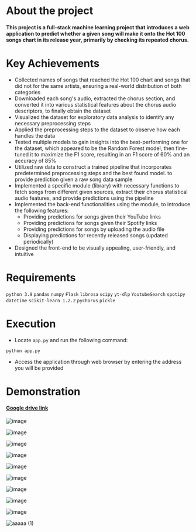 # About the project
#### This project is a full-stack machine learning project that introduces a web application to predict whether a given song will make it onto the Hot 100 songs chart in its release year, primarily by checking its repeated chorus.

# Key Achievements
* Collected names of songs that reached the Hot 100 chart and songs that did not for the same artists, ensuring a real-world distribution of both categories
* Downloaded each song's audio, extracted the chorus section, and converted it into various statistical features about the chorus audio descriptors, to finally obtain the dataset
* Visualized the dataset for exploratory data analysis to identify any necessary preprocessing steps
* Applied the preprocessing steps to the dataset to observe how each handles the data
* Tested multiple models to gain insights into the best-performing one for the dataset, which appeared to be the Random Forest model, then fine-tuned it to maximize the F1 score, resulting in an F1 score of 60% and an accuracy of 85%
* Utilized raw data to construct a trained pipeline that incorporates predetermined preprocessing steps and the best found model. to provide prediction given a raw song data sample
* Implemented a specific module (library) with necessary functions to fetch songs from different given sources, extract their chorus statistical audio features, and provide predictions using the pipeline
* Implemented the back-end functionalities using the module, to introduce the following features:
  * Providing predictions for songs given their YouTube links
  * Providing predictions for songs given their Spotify links
  * Providing predictions for songs by uploading the audio file
  * Displaying predictions for recently released songs (updated periodically)
* Designed the front-end to be visually appealing, user-friendly, and intuitive


# Requirements
`python 3.9`
`pandas`
`numpy`
`Flask`
`librosa`
`scipy`
`yt-dlp`
`YoutubeSearch`
`spotipy`
`datetime`
`scikit-learn 1.2.2`
`pychorus`
`pickle`

# Execution
* Locate `app.py` and run the following command:
```
python app.py
```
* Access the application through web browser by entering the address you will be provided

# Demonstration
#### [Google drive link](https://drive.google.com/file/d/181MsBU224xY8jPepnMWDMKwGZwOOnzo6/view?usp=sharing)


![image](https://github.com/GalaluddinOwais/Hot-100-or-Not/assets/111979327/c0c8a700-cdb5-4faf-ad01-09e806963960)

![image](https://github.com/GalaluddinOwais/Hot-100-or-Not/assets/111979327/37f370fe-e48f-4a54-9de8-e850df766e8b)

![image](https://github.com/GalaluddinOwais/Hot-100-or-Not/assets/111979327/111e811c-a6de-476d-97a4-af659f7adc0b)

![image](https://github.com/GalaluddinOwais/Hot-100-or-Not/assets/111979327/e1547fde-26d1-4d88-8e57-ce4380c01021)

![image](https://github.com/GalaluddinOwais/Hot-100-or-Not/assets/111979327/781f1026-d6bb-4480-9f03-da055be396a9)

![image](https://github.com/GalaluddinOwais/Hot-100-or-Not/assets/111979327/4ef80f30-85df-49bb-9488-f513a24aab9b)

![image](https://github.com/GalaluddinOwais/Hot-100-or-Not/assets/111979327/a146f64b-ebac-4742-9b3b-32ece1fd7688)

![image](https://github.com/GalaluddinOwais/Hot-100-or-Not/assets/111979327/93dabc5a-2059-4769-bf51-00102c645018)

![image](https://github.com/GalaluddinOwais/Hot-100-or-Not/assets/111979327/46ca09f4-a913-4a4d-9dfa-dbfedef6e2a3)

![aaaaa (1)](https://github.com/GalaluddinOwais/Hot-100-or-Not/assets/111979327/3a5f2cb5-ceaf-422d-b85e-6eb7905467dc)

